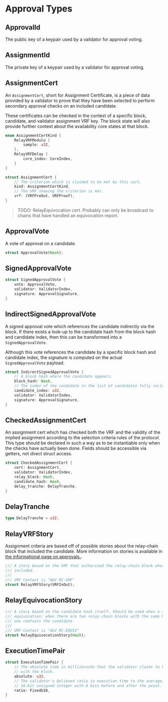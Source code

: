 # Approval Types

## ApprovalId

The public key of a keypair used by a validator for approval voting.

## AssignmentId

The private key of a keypair used by a validator for approval voting.

## AssignmentCert

An `AssignmentCert`, short for Assignment Certificate, is a piece of data provided by a validator to prove that they have been selected to perform secondary approval checks on an included candidate.

These certificates can be checked in the context of a specific block, candidate, and validator assignment VRF key. The block state will also provide further context about the availability core states at that block.

```rust
enum AssignmentCertKind {
    RelayVRFModulo {
        sample: u32,
    },
    RelayVRFDelay {
        core_index: CoreIndex,
    }
}

struct AssignmentCert {
    // The criterion which is claimed to be met by this cert.
    kind: AssignmentCertKind,
    // The VRF showing the criterion is met.
    vrf: (VRFPreOut, VRFProof),
}
```

> TODO: RelayEquivocation cert. Probably can only be broadcast to chains that have handled an equivocation report.

## ApprovalVote

A vote of approval on a candidate.

```rust
struct ApprovalVote(Hash);
```

## SignedApprovalVote

```rust
struct SignedApprovalVote {
    vote: ApprovalVote,
    validator: ValidatorIndex,
    signature: ApprovalSignature,
}
```

## IndirectSignedApprovalVote

A signed approval vote which references the candidate indirectly via the block. If there exists a look-up to the candidate hash from the block hash and candidate index, then this can be transformed into a `SignedApprovalVote`.

Although this vote references the candidate by a specific block hash and candidate index, the signature is computed on the actual `SignedApprovalVote` payload.

```rust
struct IndirectSignedApprovalVote {
    // A block hash where the candidate appears.
    block_hash: Hash,
    // The index of the candidate in the list of candidates fully included as-of the block.
    candidate_index: u32,
    validator: ValidatorIndex,
    signature: ApprovalSignature,
}
```

## CheckedAssignmentCert

An assignment cert which has checked both the VRF and the validity of the implied assignment according to the selection criteria rules of the protocol. This type should be declared in such a way as to be instantiable only when the checks have actually been done. Fields should be accessible via getters, not direct struct access.

```rust
struct CheckedAssignmentCert {
    cert: AssignmentCert,
    validator: ValidatorIndex,
    relay_block: Hash,
    candidate_hash: Hash,
    delay_tranche: DelayTranche,
}
```

## DelayTranche

```rust
type DelayTranche = u32;
```

## RelayVRFStory

Assignment criteria are based off of possible stories about the relay-chain block that included the candidate. More information on stories is available in [the informational page on approvals.](../protocol-approval.md#stories).

```rust
/// A story based on the VRF that authorized the relay-chain block where the candidate was
/// included.
///
/// VRF Context is "A&V RC-VRF"
struct RelayVRFStory(VRFInOut);
```

## RelayEquivocationStory

```rust
/// A story based on the candidate hash itself. Should be used when a candidate is an
/// equivocation: when there are two relay-chain blocks with the same RelayVRFStory, but only
/// one contains the candidate.
///
/// VRF Context is "A&V RC-EQUIV"
struct RelayEquivocationStory(Hash);
```

## ExecutionTimePair

```rust
struct ExecutionTimePair {
    // The absolute time in milliseconds that the validator claims to have taken
    // with the block.
    absolute: u32,
    // The validator's believed ratio in execution time to the average, expressed as a fixed-point
    // 16-bit unsigned integer with 8 bits before and after the point.
    ratio: FixedU16,
}
```